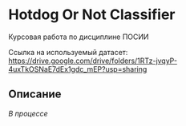 # Hotdog Or Not Classifier

Курсовая работа по дисциплине ПОСИИ

Ссылка на используемый датасет: <https://drive.google.com/drive/folders/1RTz-jvqyP-4uxTkOSNaE7dEx1gdc_mEP?usp=sharing>

## Описание

_В процессе_